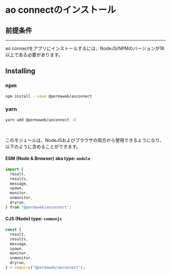# ao connectのインストール

## 前提条件

---

ao connectをアプリにインストールするには、NodeJS/NPMのバージョンが18以上である必要があります。
<br>

<!-- # Installing ao connect

## Prerequisites

---

In order to install ao connect into your app you must have NodeJS/NPM 18 or higher.
<br> -->

## Installing

### npm

```sh
npm install --save @permaweb/aoconnect
```

### yarn

```sh
yarn add @permaweb/aoconnect -D
```

<br>

このモジュールは、NodeJSおよびブラウザの両方から使用できるようになり、以下のように含めることができます。

<!-- This module can now be used from NodeJS as well as a browser, it can be included as shown below. -->

#### ESM (Node & Browser) aka type: `module`

```js
import {
  result,
  results,
  message,
  spawn,
  monitor,
  unmonitor,
  dryrun,
} from "@permaweb/aoconnect";
```

#### CJS (Node) type: `commonjs`

```js
const {
  result,
  results,
  message,
  spawn,
  monitor,
  unmonitor,
  dryrun,
} = require("@permaweb/aoconnect");
```
